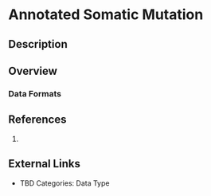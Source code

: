 # Annotated Somatic Mutation #
## Description ##
## Overview ##
### Data Formats ###
## References ##
1.
## External Links ##
* TBD
Categories: Data Type
